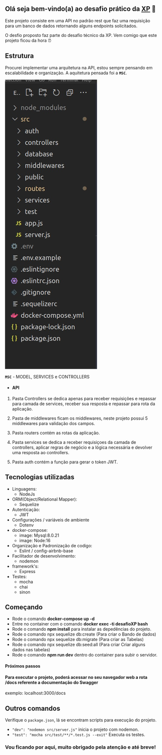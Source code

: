 ## Olá seja bem-vindo(a) ao desafio prático da [XP](https://www.xpi.com.br/) :rocket:


Este projeto consiste em uma API no padrão rest que faz uma requisição para um banco de dados retornando alguns endpoints solicitados.

O desfio proposto faz parte do desafio técnico da XP. Vem comigo que este projeto ficou da hora :alarm_clock:

## Estrutura

Procurei implementar uma arquitetura na API, estou sempre pensando em escalabilidade e organização.
A aquitetura pensada foi a **`MSC`**.

![estrutura](./src/public/pastas.jpeg)

**`MSC`** - MODEL, SERVICES e CONTROLLERS

- #### API

1. Pasta Controllers se dedica apenas para receber requisições e repassar para camada de services, receber sua resposta e repassar para rota da aplicação.

2. Pasta de middlewares ficam os middlewares, neste projeto possui 5 middlewares para validação dos campos.

3. Pasta routers contém as rotas da aplicação.

4. Pasta services se dedica a receber requisiçoes da camada de controllers, aplicar regras
de negócio e a lógica necessária e devolver uma resposta ao controllers.

5. Pasta auth contém a função para gerar o token JWT.


## Tecnologias utilizadas

- Linguagens:
    - NodeJs
- ORM(Object/Relational Mapper): 
    - Sequelize
- Autenticação:
    - JWT
- Configurações / variáveis de ambiente
    - Dotenv
- docker-compose:
    - image: Mysql:8.0.21
    - image: Node:16
- Organização e Padronização de codigo:
    - Eslint / config-airbnb-base
- Facilitador de desenvolvimento:
    - nodemon
- framework's:
    - Express
- Testes:
    - mocha
    - chai
    - sinon


## Começando

- Rode o comando **docker-compose up -d**
- Entre no container com o comando **docker exec -ti desafioXP bash**
- Rode o comando **npm install** para instalar as depedências do projeto.
- Rode o comando npx sequelize db:create (Para criar o Bando de dados)
- Rode o comando npx sequelize db:migrate (Para criar as Tabelas)
- Rode o comando npx sequelize db:seed:all (Para criar Criar alguns dados nas tabelas)
- Rode o comando **npm run dev** dentro do container para subir o servidor.

#### Próximos passos

#### Para executar o projeto, poderá acessar no seu navegador web a rota /docs referente a documentação do Swagger

exemplo: localhost:3000/docs

## Outros comandos

Verifique o `package.json`, lá se encontram scripts para execução do projeto.

- `"dev": "nodemon src/server.js"` inicia o projeto com nodemon.
- `"test": "mocha src/test/**/*.test.js --exit"` Executa os testes.


### Vou ficando por aqui, muito obrigado pela atenção e até breve!